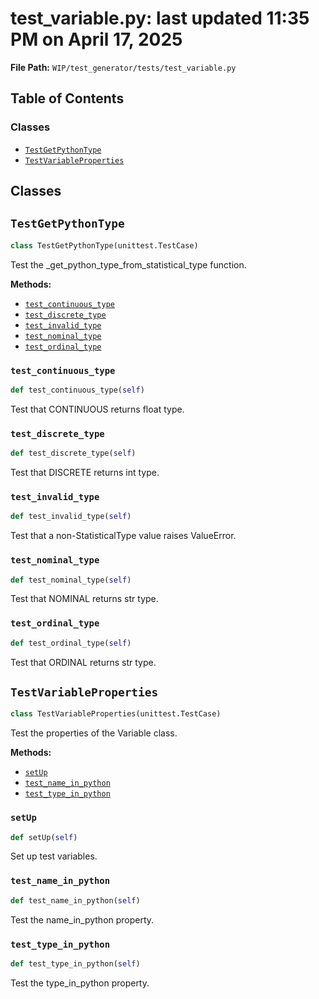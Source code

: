 # test_variable.py: last updated 11:35 PM on April 17, 2025

**File Path:** `WIP/test_generator/tests/test_variable.py`

## Table of Contents

### Classes

- [`TestGetPythonType`](#testgetpythontype)
- [`TestVariableProperties`](#testvariableproperties)

## Classes

## `TestGetPythonType`

```python
class TestGetPythonType(unittest.TestCase)
```

Test the _get_python_type_from_statistical_type function.

**Methods:**

- [`test_continuous_type`](#test_continuous_type)
- [`test_discrete_type`](#test_discrete_type)
- [`test_invalid_type`](#test_invalid_type)
- [`test_nominal_type`](#test_nominal_type)
- [`test_ordinal_type`](#test_ordinal_type)

### `test_continuous_type`

```python
def test_continuous_type(self)
```

Test that CONTINUOUS returns float type.

### `test_discrete_type`

```python
def test_discrete_type(self)
```

Test that DISCRETE returns int type.

### `test_invalid_type`

```python
def test_invalid_type(self)
```

Test that a non-StatisticalType value raises ValueError.

### `test_nominal_type`

```python
def test_nominal_type(self)
```

Test that NOMINAL returns str type.

### `test_ordinal_type`

```python
def test_ordinal_type(self)
```

Test that ORDINAL returns str type.

## `TestVariableProperties`

```python
class TestVariableProperties(unittest.TestCase)
```

Test the properties of the Variable class.

**Methods:**

- [`setUp`](#setup)
- [`test_name_in_python`](#test_name_in_python)
- [`test_type_in_python`](#test_type_in_python)

### `setUp`

```python
def setUp(self)
```

Set up test variables.

### `test_name_in_python`

```python
def test_name_in_python(self)
```

Test the name_in_python property.

### `test_type_in_python`

```python
def test_type_in_python(self)
```

Test the type_in_python property.
